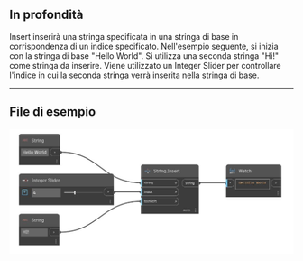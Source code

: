 ## In profondità
Insert inserirà una stringa specificata in una stringa di base in corrispondenza di un indice specificato. Nell'esempio seguente, si inizia con la stringa di base "Hello World". Si utilizza una seconda stringa "Hi!" come stringa da inserire. Viene utilizzato un Integer Slider per controllare l'indice in cui la seconda stringa verrà inserita nella stringa di base.
___
## File di esempio

![Insert](./DSCore.String.Insert_img.jpg)

